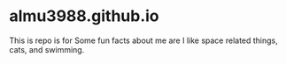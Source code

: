 # almu3988.github.io

This is repo is for 
Some fun facts about me are I like space related things, cats, and swimming.